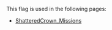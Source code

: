 This flag is used in the following pages:
 - [ShatteredCrown_Missions](../missions/ShatteredCrown_Missions.md)
